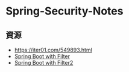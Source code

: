 # Spring-Security-Notes

## 資源
* https://iter01.com/549893.html
* [Spring Boot with Filter](https://www.baeldung.com/spring-boot-add-filter)
* [Spring Boot with Filter2](https://morosedog.gitlab.io/springboot-20190427-springboot38/)
